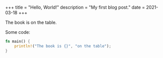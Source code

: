 +++
title = "Hello, World!"
description = "My first blog post."
date = 2021-03-18
+++

The book is on the table.

Some code:

```rs
fn main() {
    println!("The book is {}", "on the table");
}
```
